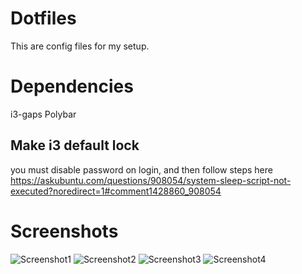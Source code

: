 # Dotfiles
This are config files for my setup.

# Dependencies
i3-gaps
Polybar
## Make i3 default lock
you must disable password on login, and then follow steps here 
https://askubuntu.com/questions/908054/system-sleep-script-not-executed?noredirect=1#comment1428860_908054

# Screenshots
![Screenshot1](http://imgur.com/cvbM6mc.png)
![Screenshot2](http://imgur.com/8eh0q6U.png)
![Screenshot3](http://imgur.com/T1jbkVk.png)
![Screenshot4](http://imgur.com/hgNsLHi.png)

